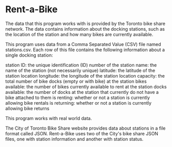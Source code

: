 # Rent-a-Bike

The data that this program works with is provided by the Toronto bike share network. The data contains information about the docking stations, such as the location of the station and how many bikes are currently available.

This program uses data from a Comma Separated Value (CSV) file named stations.csv. Each row of this file contains the following information about a single docking station:

station ID: the unique identification (ID) number of the station
name: the name of the station (not necessarily unique)
latitude: the latitude of the station location
longitude: the longitude of the station location
capacity: the total number of bike docks (empty or with bike) at the station
bikes available: the number of bikes currently available to rent at the station
docks available: the number of docks at the station that currently do not have a bike attached to them
is renting: whether or not a station is currently allowing bike rentals
is returning: whether or not a station is currently allowing bike returns

This program works with real world data. 

The City of Toronto Bike Share website provides data about stations in a file format called JSON. Rent-a-Bike uses two of the City's bike share JSON files, one with station information and another with station status.
